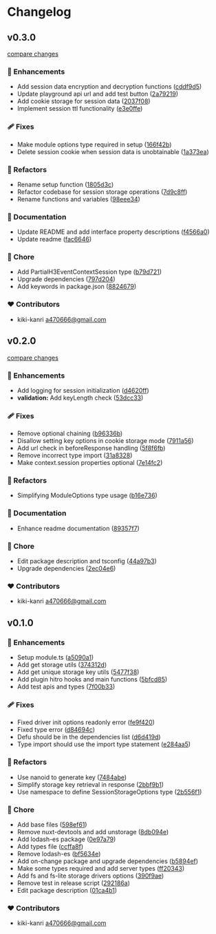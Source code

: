 # Changelog

## v0.3.0

[compare changes](https://github.com/kiki-kanri/nuxt-session/compare/v0.2.0...v0.3.0)

### 🚀 Enhancements

- Add session data encryption and decryption functions ([cddf9d5](https://github.com/kiki-kanri/nuxt-session/commit/cddf9d5))
- Update playground api url and add test button ([2a79219](https://github.com/kiki-kanri/nuxt-session/commit/2a79219))
- Add cookie storage for session data ([2037f08](https://github.com/kiki-kanri/nuxt-session/commit/2037f08))
- Implement session ttl functionality ([e3e0ffe](https://github.com/kiki-kanri/nuxt-session/commit/e3e0ffe))

### 🩹 Fixes

- Make module options type required in setup ([166f42b](https://github.com/kiki-kanri/nuxt-session/commit/166f42b))
- Delete session cookie when session data is unobtainable ([1a373ea](https://github.com/kiki-kanri/nuxt-session/commit/1a373ea))

### 💅 Refactors

- Rename setup function ([1805d3c](https://github.com/kiki-kanri/nuxt-session/commit/1805d3c))
- Refactor codebase for session storage operations ([7d9c8ff](https://github.com/kiki-kanri/nuxt-session/commit/7d9c8ff))
- Rename functions and variables ([98eee34](https://github.com/kiki-kanri/nuxt-session/commit/98eee34))

### 📖 Documentation

- Update README and add interface property descriptions ([f4566a0](https://github.com/kiki-kanri/nuxt-session/commit/f4566a0))
- Update readme ([fac6646](https://github.com/kiki-kanri/nuxt-session/commit/fac6646))

### 🏡 Chore

- Add PartialH3EventContextSession type ([b79d721](https://github.com/kiki-kanri/nuxt-session/commit/b79d721))
- Upgrade dependencies ([797d204](https://github.com/kiki-kanri/nuxt-session/commit/797d204))
- Add keywords in package.json ([8824679](https://github.com/kiki-kanri/nuxt-session/commit/8824679))

### ❤️ Contributors

- kiki-kanri <a470666@gmail.com>

## v0.2.0

[compare changes](https://github.com/kiki-kanri/nuxt-session/compare/v0.1.0...v0.1.1)

### 🚀 Enhancements

- Add logging for session initialization ([d4620ff](https://github.com/kiki-kanri/nuxt-session/commit/d4620ff))
- **validation:** Add keyLength check ([53dcc33](https://github.com/kiki-kanri/nuxt-session/commit/53dcc33))

### 🩹 Fixes

- Remove optional chaining ([b96336b](https://github.com/kiki-kanri/nuxt-session/commit/b96336b))
- Disallow setting key options in cookie storage mode ([7911a56](https://github.com/kiki-kanri/nuxt-session/commit/7911a56))
- Add url check in beforeResponse handling ([5f8f6fb](https://github.com/kiki-kanri/nuxt-session/commit/5f8f6fb))
- Remove incorrect type import ([31a8328](https://github.com/kiki-kanri/nuxt-session/commit/31a8328))
- Make context.session properties optional ([7e14fc2](https://github.com/kiki-kanri/nuxt-session/commit/7e14fc2))

### 💅 Refactors

- Simplifying ModuleOptions type usage ([b16e736](https://github.com/kiki-kanri/nuxt-session/commit/b16e736))

### 📖 Documentation

- Enhance readme documentation ([89357f7](https://github.com/kiki-kanri/nuxt-session/commit/89357f7))

### 🏡 Chore

- Edit package description and tsconfig ([44a97b3](https://github.com/kiki-kanri/nuxt-session/commit/44a97b3))
- Upgrade dependencies ([2ec04e6](https://github.com/kiki-kanri/nuxt-session/commit/2ec04e6))

### ❤️ Contributors

- kiki-kanri <a470666@gmail.com>

## v0.1.0

### 🚀 Enhancements

- Setup module.ts ([a5090a1](https://github.com/kiki-kanri/nuxt-session/commit/a5090a1))
- Add get storage utils ([374312d](https://github.com/kiki-kanri/nuxt-session/commit/374312d))
- Add get unique storage key utils ([5477f38](https://github.com/kiki-kanri/nuxt-session/commit/5477f38))
- Add plugin hitro hooks and main functions ([5bfcd85](https://github.com/kiki-kanri/nuxt-session/commit/5bfcd85))
- Add test apis and types ([7f00b33](https://github.com/kiki-kanri/nuxt-session/commit/7f00b33))

### 🩹 Fixes

- Fixed driver init options readonly error ([fe9f420](https://github.com/kiki-kanri/nuxt-session/commit/fe9f420))
- Fixed type error ([d84694c](https://github.com/kiki-kanri/nuxt-session/commit/d84694c))
- Defu should be in the dependencies list ([d6d419d](https://github.com/kiki-kanri/nuxt-session/commit/d6d419d))
- Type import should use the import type statement ([e284aa5](https://github.com/kiki-kanri/nuxt-session/commit/e284aa5))

### 💅 Refactors

- Use nanoid to generate key ([7484abe](https://github.com/kiki-kanri/nuxt-session/commit/7484abe))
- Simplify storage key retrieval in response ([2bbf9b1](https://github.com/kiki-kanri/nuxt-session/commit/2bbf9b1))
- Use namespace to define SessionStorageOptions type ([2b556f1](https://github.com/kiki-kanri/nuxt-session/commit/2b556f1))

### 🏡 Chore

- Add base files ([598ef61](https://github.com/kiki-kanri/nuxt-session/commit/598ef61))
- Remove nuxt-devtools and add unstorage ([8db094e](https://github.com/kiki-kanri/nuxt-session/commit/8db094e))
- Add lodash-es package ([0e97a79](https://github.com/kiki-kanri/nuxt-session/commit/0e97a79))
- Add types file ([ccffa8f](https://github.com/kiki-kanri/nuxt-session/commit/ccffa8f))
- Remove lodash-es ([bf5634e](https://github.com/kiki-kanri/nuxt-session/commit/bf5634e))
- Add on-change package and upgrade dependencies ([b5894ef](https://github.com/kiki-kanri/nuxt-session/commit/b5894ef))
- Make some types required and add server types ([ff20343](https://github.com/kiki-kanri/nuxt-session/commit/ff20343))
- Add fs and fs-lite storage drivers options ([390f9ae](https://github.com/kiki-kanri/nuxt-session/commit/390f9ae))
- Remove test in release script ([292186a](https://github.com/kiki-kanri/nuxt-session/commit/292186a))
- Edit package description ([01ca4b1](https://github.com/kiki-kanri/nuxt-session/commit/01ca4b1))

### ❤️ Contributors

- kiki-kanri <a470666@gmail.com>
